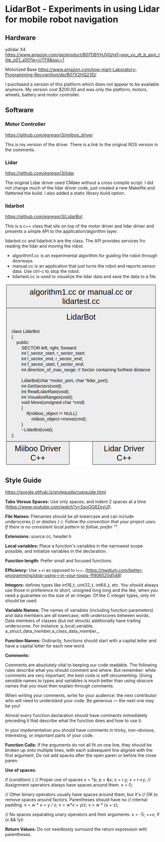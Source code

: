# LidarBot - Experiments in using Lidar for mobile robot navigation

## Hardware

ydlidar X4
 https://www.amazon.com/gp/product/B07DBYHJVQ/ref=ppx_yo_dt_b_asin_title_o01_s00?ie=UTF8&psc=1

Motorized Base
 https://www.amazon.com/pop-mart-Laboratory-Programming-Recognition/dp/B07X2HQ23D/

I purchased a version of this platform which does not appear to be available anymore.
My version cost $200.00 and was only the platform, motors, wheels, battery and motor controller.


## Software

### Motor Controller
 https://github.com/egregori3/miiboo_driver

This is my version of the driver. There is a link to the original ROS version in the comments.


### Lidar
 https://github.com/egregori3/lidar

The original Lidar driver used CMake without a cross compile script. I did not change much
of the lidar driver code, just created a new Makefile and flattened the build. 
I also added a static library build option.


### lidarbot
 https://github.com/egregori3/LidarBot

 This is a c++ class that sits on top of the motor driver and lidar driver and presents a simple
 API to the application/algorithm layer.

 lidarbot.cc and lidarbot.h are the class.
 The API provides services fro reading the lidar and moving the robot.

* algorithm1.cc is an experimental algorithm for guiding the robot through doorways.
* manual.cc is an application that just turns the robot and reports sensor data.
   Use ctrl-c to stop the robot.
* lidartest.cc is used to visualize the lidar data and save the data to a file.


![Software Stack](https://github.com/egregori3/LidarBot/blob/master/LidarBot1.png)


## Style Guide

https://google.github.io/styleguide/cppguide.html

**Tabs Versus Spaces:** Use only spaces, and indent 2 spaces at a time (https://www.youtube.com/watch?v=SsoOG6ZeyUI).

**File Names:** Filenames should be all lowercase and can include underscores (_) or dashes (-). Follow the convention that your project uses. If there is no consistent local pattern to follow, prefer "_".

**Extensions:**  source.cc,  header.h

**Local variables:** Place a function's variables in the narrowest scope possible, and initialize variables in the declaration.

**Function length:** Prefer small and focused functions.

**Efficiency:** Use ++i as opposed to i++.  (https://medium.com/better-programming/stop-using-i-in-your-loops-1f906520d548)

**Integers:** <cstdint> defines types like int16_t, uint32_t, int64_t, etc. You should always use those in preference to short, unsigned long long and the like, when you need a guarantee on the size of an integer. Of the C integer types, only int should be used.

**Variable Names:** The names of variables (including function parameters) and data members are all lowercase, with underscores between words. Data members of classes (but not structs) additionally have trailing underscores. For instance: a_local_variable, a_struct_data_member,a_class_data_member_.

**Function Names:** Ordinarily, functions should start with a capital letter and have a capital letter for each new word.

**Comments:**

Comments are absolutely vital to keeping our code readable. The following rules describe what you should comment and where. But remember: while comments are very important, the best code is self-documenting. Giving sensible names to types and variables is much better than using obscure names that you must then explain through comments.

When writing your comments, write for your audience: the next contributor who will need to understand your code. Be generous — the next one may be you!

Almost every function declaration should have comments immediately preceding it that describe what the function does and how to use it.

In your implementation you should have comments in tricky, non-obvious, interesting, or important parts of your code.

**Function Calls:** If the arguments do not all fit on one line, they should be broken up onto multiple lines, with each subsequent line aligned with the first argument. Do not add spaces after the open paren or before the close paren:

**Use of spaces:**

if (condition) {               // Proper use of spaces
x = *p;
p = &x;
x = r.y;
x = r->y;
// Assignment operators always have spaces around them.
x = 0;

// Other binary operators usually have spaces around them, but it's
// OK to remove spaces around factors.  Parentheses should have no
// internal padding.
v = w * x + y / z;
v = w*x + y/z;
v = w * (x + z);

// No spaces separating unary operators and their arguments.
x = -5;
++x;
if (x && !y)i

**Return Values:** Do not needlessly surround the return expression with parentheses.
